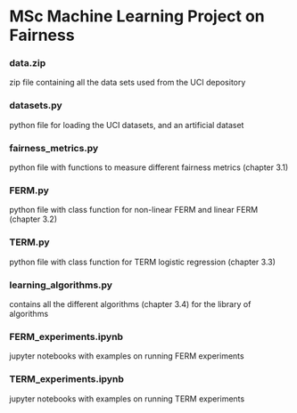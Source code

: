 # MSc Machine Learning Project on Fairness

### data.zip 
zip file containing all the data sets used from the UCI depository

### datasets.py
python file for loading the UCI datasets, and an artificial dataset

### fairness_metrics.py
python file with functions to measure different fairness metrics (chapter 3.1)

### FERM.py
python file with class function for non-linear FERM and linear FERM (chapter 3.2)

### TERM.py 
python file with class function for TERM logistic regression (chapter 3.3)

### learning_algorithms.py
contains all the different algorithms (chapter 3.4) for the library of algorithms

### FERM_experiments.ipynb
jupyter notebooks with examples on running FERM experiments

### TERM_experiments.ipynb
jupyter notebooks with examples on running TERM experiments
